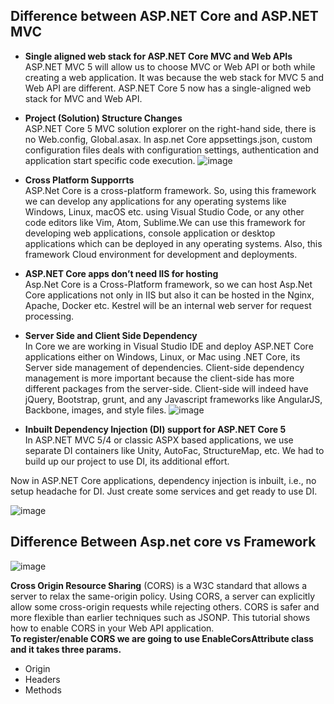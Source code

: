 ## Difference between ASP.NET Core and ASP.NET MVC 

* __Single aligned web stack for ASP.NET Core MVC and Web APIs__<br/>
ASP.NET MVC 5 will allow us to choose MVC or Web API or both while creating a web application. It was because the web stack for MVC 5 and Web API are different. ASP.NET Core 5 now has a single-aligned web stack for MVC and Web API.

*  __Project (Solution) Structure Changes__<br/>
  ASP.NET Core 5 MVC solution explorer on the right-hand side, there is no Web.config, Global.asax. In asp.net Core appsettings.json, custom configuration files  deals with configuration settings, authentication and application start specific code execution.
  ![image](https://user-images.githubusercontent.com/86051093/134131281-5dacc473-0c49-4e48-80ac-be9731852c8d.png)

* __Cross Platform Supporrts__<br/>
 ASP.Net Core is a cross-platform framework. So, using this framework we can develop any applications for any operating systems like Windows, Linux, macOS etc. using Visual Studio Code, or any other code editors like Vim, Atom, Sublime.We can use this framework for developing web applications, console application or desktop applications which can be deployed in any operating systems. Also, this framework Cloud environment for development and deployments.
 
 * __ASP.NET Core apps don’t need IIS for hosting__<br/>
  Asp.Net Core is a Cross-Platform framework, so we can host Asp.Net Core applications not only in IIS but also it can be hosted in the Nginx, Apache, Docker etc. Kestrel will be an internal web server for request processing.

* __Server Side and Client Side Dependency__<br/>
 In Core we are  working in Visual Studio IDE and deploy ASP.NET Core applications either on Windows, Linux, or Mac using .NET Core, its Server side management of dependencies.
 Client-side dependency management is more important because the client-side has more different packages from the server-side. Client-side will indeed have jQuery, Bootstrap, grunt, and any Javascript frameworks like AngularJS, Backbone, images, and style files.
 ![image](https://user-images.githubusercontent.com/86051093/134135348-c121c016-a665-4d6c-9a7d-f18b76986889.png)
 
 * __Inbuilt Dependency Injection (DI) support for ASP.NET Core 5__<br/>
  In ASP.NET MVC 5/4 or classic ASPX based applications, we use separate DI containers like Unity, AutoFac, StructureMap, etc. We had to build up our project to use DI, its additional effort.

Now in ASP.NET Core applications, dependency injection is inbuilt, i.e., no setup headache for DI. Just create some services and get ready to use DI.

![image](https://user-images.githubusercontent.com/86051093/134136107-2e2c6b0a-e6aa-47b9-b1c2-3627923f9777.png)

## Difference Between Asp.net core vs Framework

![image](https://user-images.githubusercontent.com/86051093/134139299-e9fe582a-085d-4c29-bee3-a3c43a33658d.png)


**Cross Origin Resource Sharing** (CORS) is a W3C standard that allows a server to relax the same-origin policy. Using CORS, a server can explicitly allow some cross-origin requests while rejecting others. CORS is safer and more flexible than earlier techniques such as JSONP. This tutorial shows how to enable CORS in your Web API application.<br/>
__To register/enable CORS we are going to use EnableCorsAttribute class and it takes three params.__
* Origin
* Headers
* Methods

